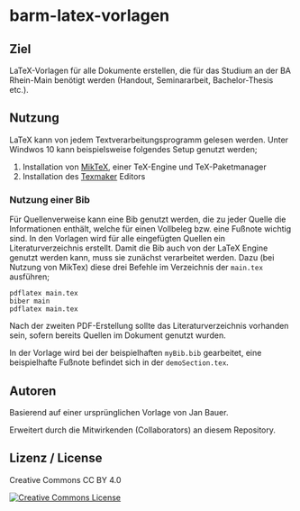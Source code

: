 # barm-latex-vorlagen

## Ziel

LaTeX-Vorlagen für alle Dokumente erstellen, die für das Studium an der BA Rhein-Main benötigt werden (Handout, Seminararbeit, Bachelor-Thesis etc.).

## Nutzung

LaTeX kann von jedem Textverarbeitungsprogramm gelesen werden. Unter Windwos 10 kann beispielsweise folgendes Setup genutzt werden;
1. Installation von <a href="https://miktex.org/download">MikTeX</a>, einer TeX-Engine und TeX-Paketmanager
2. Installation des <a href="https://www.xm1math.net/texmaker/download.html">Texmaker</a> Editors

### Nutzung einer Bib

Für Quellenverweise kann eine Bib genutzt werden, die zu jeder Quelle die Informationen enthält, welche für einen Vollbeleg bzw. eine Fußnote wichtig sind.
In den Vorlagen wird für alle eingefügten Quellen ein Literaturverzeichnis erstellt.
Damit die Bib auch von der LaTeX Engine genutzt werden kann, muss sie zunächst verarbeitet werden.
Dazu (bei Nutzung von MikTex) diese drei Befehle im Verzeichnis der `main.tex` ausführen;

```console
pdflatex main.tex
biber main
pdflatex main.tex
```

Nach der zweiten PDF-Erstellung sollte das Literaturverzeichnis vorhanden sein, sofern bereits Quellen im Dokument genutzt wurden.

In der Vorlage wird bei der beispielhaften `myBib.bib` gearbeitet, eine beispielhafte Fußnote befindet sich in der `demoSection.tex`.

## Autoren

Basierend auf einer ursprünglichen Vorlage von Jan Bauer.

Erweitert durch die Mitwirkenden (Collaborators) an diesem Repository.

## Lizenz / License

Creative Commons CC BY 4.0

<a rel="license" href="http://creativecommons.org/licenses/by/4.0/"><img alt="Creative Commons License" style="border-width:0" src="https://i.creativecommons.org/l/by/4.0/88x31.png" /></a>